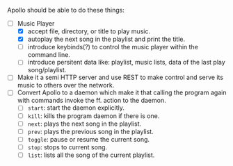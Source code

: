 Apollo should be able to do these things:
- [ ] Music Player
  - [x] accept file, directory, or title to play music.
  - [x] autoplay the next song in the playlist and print the title.
  - [ ] introduce keybinds(?) to control the music player within the command line.
  - [ ] introduce persitent data like: playlist, music lists, data of the last play song/playlist.
- [ ] Make it a semi HTTP server and use REST to make control and serve its music to others over the network.
- [ ] Convert Apollo to a daemon which make it that calling the program again with commands invoke the ff. action to the daemon.
  - [ ] `start`: start the daemon explicitly.
  - [ ] `kill`: kills the program daemon if there is one.
  - [ ] `next`: plays the next song in the playlist.
  - [ ] `prev`: plays the previous song in the playlist.
  - [ ] `toggle`: pause or resume the current song.
  - [ ] `stop`: stops to current song.
  - [ ] `list`: lists all the song of the current playlist.
